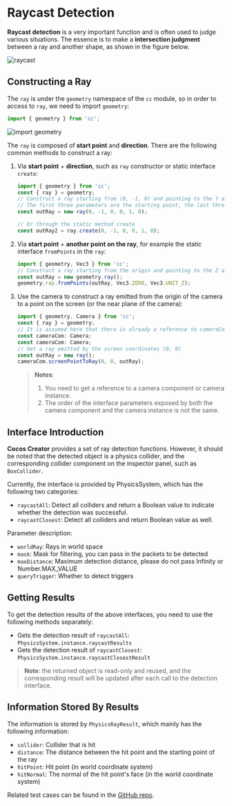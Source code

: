 # Raycast Detection

__Raycast detection__ is a very important function and is often used to judge various situations. The essence is to make a **intersection judgment** between a ray and another shape, as shown in the figure below.

![raycast](img/raycast.jpg)

## Constructing a Ray

The `ray` is under the `geometry` namespace of the `cc` module, so in order to access to `ray`, we need to import `geometry`:

```ts
import { geometry } from 'cc';
```

![import geometry](img/import-geometry.jpg)

The `ray` is composed of **start point** and **direction**. There are the following common methods to construct a ray:

1. Via **start point** + **direction**, such as `ray` constructor or static interface `create`:

    ```ts
    import { geometry } from 'cc';
    const { ray } = geometry;
    // Construct a ray starting from (0, -1, 0) and pointing to the Y axis
    // The first three parameters are the starting point, the last three parameters are the direction
    const outRay = new ray(0, -1, 0, 0, 1, 0);

    // Or through the static method create
    const outRay2 = ray.create(0, -1, 0, 0, 1, 0);
    ```

2. Via **start point** + **another point on the ray**, for example the static interface `fromPoints` in the `ray`:

    ```ts
    import { geometry, Vec3 } from 'cc';
    // Construct a ray starting from the origin and pointing to the Z axis
    const outRay = new geometry.ray();
    geometry.ray.fromPoints(outRay, Vec3.ZERO, Vec3.UNIT_Z);
    ```

3. Use the camera to construct a ray emitted from the origin of the camera to a point on the screen (or the near plane of the camera):

    ```ts
    import { geometry, Camera } from 'cc';
    const { ray } = geometry;
    // It is assumed here that there is already a reference to cameraCom
    const cameraCom: Camera;
    const cameraCom: Camera;
    // Get a ray emitted by the screen coordinates (0, 0)
    const outRay = new ray();
    cameraCom.screenPointToRay(0, 0, outRay);
    ```

    > **Notes**:
    > 1. You need to get a reference to a camera component or camera instance.
    > 2. The order of the interface parameters exposed by both the camera component and the camera instance is not the same.

## Interface Introduction

__Cocos Creator__ provides a set of ray detection functions. However, it should be noted that the detected object is a physics collider, and the corresponding collider component on the inspector panel, such as `BoxCollider`.

Currently, the interface is provided by PhysicsSystem, which has the following two categories:

- `raycastAll`: Detect all colliders and return a Boolean value to indicate whether the detection was successful.
- `raycastClosest`: Detect all colliders and return Boolean value as well.

Parameter description:

- `worldRay`: Rays in world space
- `mask`: Mask for filtering, you can pass in the packets to be detected
- `maxDistance`: Maximum detection distance, please do not pass Infinity or Number.MAX_VALUE
- `queryTrigger`: Whether to detect triggers

## Getting Results

To get the detection results of the above interfaces, you need to use the following methods separately:

- Gets the detection result of `raycastAll`: `PhysicsSystem.instance.raycastResults`
- Gets the detection result of `raycastClosest`: `PhysicsSystem.instance.raycastClosestResult`

> **Note**: the returned object is read-only and reused, and the corresponding result will be updated after each call to the detection interface.

## Information Stored By Results

The information is stored by `PhysicsRayResult`, which mainly has the following information:

- `collider`: Collider that is hit
- `distance`: The distance between the hit point and the starting point of the ray
- `hitPoint`: Hit point (in world coordinate system)
- `hitNormal`: The normal of the hit point's face (in the world coordinate system)

Related test cases can be found in the [GitHub repo](https://github.com/cocos-creator/example-3d/blob/v3.4/physics-3d/assets/cases/scenes/csae-physics-raycast.scene).
